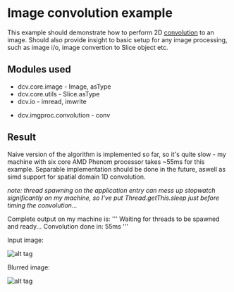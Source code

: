 # Image convolution example


This example should demonstrate how to perform 2D [convolution](https://en.wikipedia.org/wiki/Kernel_(image_processing)) to an image. 
Should also provide insight to basic setup for any image processing, such as image i/o, image convertion to Slice object etc.


## Modules used
* dcv.core.image - Image, asType
* dcv.core.utils - Slice.asType
* dcv.io - imread, imwrite
- dcv.imgproc.convolution - conv

## Result

Naive version of the algorithm is implemented so far, so it's quite slow - my machine with six core AMD Phenom processor 
takes ~55ms for this example. Separable implementation should be done in the future, aswell as simd support for 
spatial domain 1D convolution.

*note: thread spawning on the application entry can mess up stopwatch significantly on my machine, so I've put Thread.getThis.sleep
just before timing the convolution...*


Complete output on my machine is:
'''
Waiting for threads to be spawned and ready...
Convolution done in: 55ms
'''

Input image:

![alt tag](https://github.com/ljubobratovicrelja/dcv/blob/master/examples/data/lena.png)

Blurred image:

![alt tag](https://github.com/ljubobratovicrelja/dcv/blob/master/examples/convolution/result/outblur.png)
